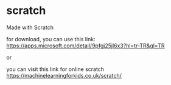 # scratch
Made with Scratch


for download, you can use this link:
https://apps.microsoft.com/detail/9pfgj25jl6x3?hl=tr-TR&gl=TR

or


you can visit this link for online scratch
https://machinelearningforkids.co.uk/scratch/
